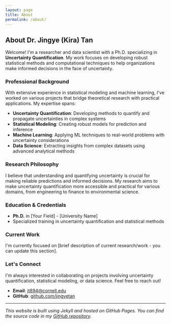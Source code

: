 ```yaml
---
layout: page
title: About
permalink: /about/
---
```


## About Dr. Jingye (Kira) Tan

Welcome! I'm a researcher and data scientist with a Ph.D. specializing in **Uncertainty Quantification**. My work focuses on developing robust statistical methods and computational techniques to help organizations make informed decisions in the face of uncertainty.

### Professional Background

With extensive experience in statistical modeling and machine learning, I've worked on various projects that bridge theoretical research with practical applications. My expertise spans:

- **Uncertainty Quantification**: Developing methods to quantify and propagate uncertainties in complex systems
- **Statistical Modeling**: Creating robust models for prediction and inference
- **Machine Learning**: Applying ML techniques to real-world problems with uncertainty considerations
- **Data Science**: Extracting insights from complex datasets using advanced analytical methods

### Research Philosophy

I believe that understanding and quantifying uncertainty is crucial for making reliable predictions and informed decisions. My research aims to make uncertainty quantification more accessible and practical for various domains, from engineering to finance to environmental science.

### Education & Credentials

- **Ph.D.** in [Your Field] - [University Name]
- Specialized training in uncertainty quantification and statistical methods

### Current Work

I'm currently focused on [brief description of current research/work - you can update this section].

### Let's Connect

I'm always interested in collaborating on projects involving uncertainty quantification, statistical modeling, or data science. Feel free to reach out!

- **Email**: [jt894@cornell.edu](mailto:jt894@cornell.edu)
- **GitHub**: [github.com/jingyetan](https://github.com/jingyetan)

---

*This website is built using Jekyll and hosted on GitHub Pages. You can find the source code in my [GitHub repository](https://github.com/jingyetan/jingyetanphd).*
